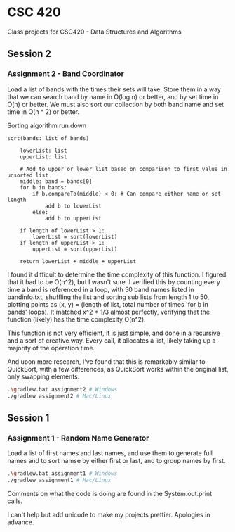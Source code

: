 # CSC 420

Class projects for CSC420 - Data Structures and Algorithms

## Session 2

### Assignment 2 - Band Coordinator

Load a list of bands with the times their sets will take. Store them in a way that we can search band by name in O(log n) or better, and by set time in O(n) or better. We must also sort our collection by both band name and set time in O(n ^ 2) or better.

Sorting algorithm run down
```pseudo
sort(bands: list of bands)

    lowerList: list
    upperList: list

    # Add to upper or lower list based on comparison to first value in unsorted list
    middle: band = bands[0]
    for b in bands:
        if b.compareTo(middle) < 0: # Can compare either name or set length
            add b to lowerList
        else:
            add b to upperList

    if length of lowerList > 1:
        lowerList = sort(lowerList)
    if length of upperList > 1:
        upperList = sort(upperList)

    return lowerList + middle + upperList
```

I found it difficult to determine the time complexity of this function. I figured that it had to be O(n^2), but I wasn't sure. I verified this by counting every time a band is referenced in a loop, with 50 band names listed in bandinfo.txt, shuffling the list and sorting sub lists from length 1 to 50, plotting points as (x, y) = (length of list, total number of times 'for b in bands' loops). It matched x^2 * 1/3 almost perfectly, verifying that the function (likely) has the time complexity O(n^2).

This function is not very efficient, it is just simple, and done in a recursive and a sort of creative way. Every call, it allocates a list, likely taking up a majority of the operation time.

And upon more research, I've found that this is remarkably similar to QuickSort, with a few differences, as QuickSort works within the original list, only swapping elements.

```sh
.\gradlew.bat assignment2 # Windows
./gradlew assignment2 # Mac/Linux
```

## Session 1

### Assignment 1 - Random Name Generator

Load a list of first names and last names, and use them to generate full names and to sort namse by either first or last, and to group names by first.

```sh
.\gradlew.bat assignment1 # Windows
./gradlew assignment1 # Mac/Linux
```

Comments on what the code is doing are found in the System.out.print calls.

I can't help but add unicode to make my projects prettier. Apologies in advance.
